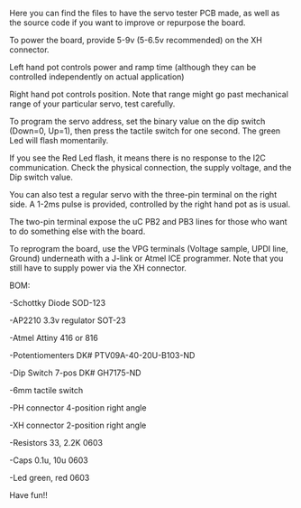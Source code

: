 Here you can find the files to have the servo tester PCB made, as well as the source code if you want to improve or repurpose the board.

To power the board, provide 5-9v (5-6.5v recommended) on the XH connector.

Left hand pot controls power and ramp time (although they can be controlled independently on actual application)

Right hand pot controls position. Note that range might go past mechanical range of your particular servo, test carefully.

To program the servo address, set the binary value on the dip switch (Down=0, Up=1), then press the tactile switch for one second. The green Led will flash momentarily.

If you see the Red Led flash, it means there is no response to the I2C communication. Check the physical connection, the supply voltage, and the Dip switch value.

You can also test a regular servo with the three-pin terminal on the right side. A 1-2ms pulse is provided, controlled by the right hand pot as is usual.

The two-pin terminal expose the uC PB2 and PB3 lines for those who want to do something else with the board.

To reprogram the board, use the VPG terminals (Voltage sample, UPDI line, Ground) underneath with a J-link or Atmel ICE programmer. Note that you still have to supply power via the XH connector.


BOM:

-Schottky Diode SOD-123

-AP2210 3.3v regulator SOT-23

-Atmel Attiny 416 or 816

-Potentiomenters   DK# PTV09A-40-20U-B103-ND

-Dip Switch 7-pos  DK# GH7175-ND

-6mm tactile switch

-PH connector 4-position right angle

-XH connector 2-position right angle

-Resistors 33, 2.2K   0603 

-Caps 0.1u, 10u  0603

-Led green, red   0603



Have fun!!
